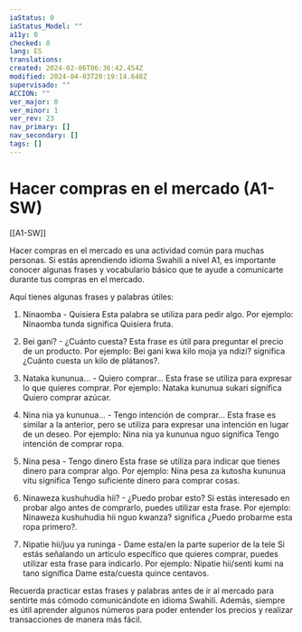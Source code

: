 ```yaml
---
iaStatus: 0
iaStatus_Model: ""
a11y: 0
checked: 0
lang: ES
translations: 
created: 2024-02-06T06:36:42.454Z
modified: 2024-04-03T20:19:14.648Z
supervisado: ""
ACCION: ""
ver_major: 0
ver_minor: 1
ver_rev: 23
nav_primary: []
nav_secondary: []
tags: []
---
```

# Hacer compras en el mercado (A1-SW)

[[A1-SW]]

Hacer compras en el mercado es una actividad común para muchas personas. Si estás aprendiendo idioma Swahili a nivel A1, es importante conocer algunas frases y vocabulario básico que te ayude a comunicarte durante tus compras en el mercado.

Aquí tienes algunas frases y palabras útiles:

1. Ninaomba - Quisiera
   Esta palabra se utiliza para pedir algo. Por ejemplo: Ninaomba tunda significa Quisiera fruta.

2. Bei gani? - ¿Cuánto cuesta?
   Esta frase es útil para preguntar el precio de un producto. Por ejemplo: Bei gani kwa kilo moja ya ndizi? significa ¿Cuánto cuesta un kilo de plátanos?.

3. Nataka kununua... - Quiero comprar...
   Esta frase se utiliza para expresar lo que quieres comprar. Por ejemplo: Nataka kununua sukari significa Quiero comprar azúcar.

4. Nina nia ya kununua... - Tengo intención de comprar...
   Esta frase es similar a la anterior, pero se utiliza para expresar una intención en lugar de un deseo. Por ejemplo: Nina nia ya kununua nguo significa Tengo intención de comprar ropa.

5. Nina pesa - Tengo dinero
   Esta frase se utiliza para indicar que tienes dinero para comprar algo. Por ejemplo: Nina pesa za kutosha kununua vitu significa Tengo suficiente dinero para comprar cosas.

6. Ninaweza kushuhudia hii? - ¿Puedo probar esto?
   Si estás interesado en probar algo antes de comprarlo, puedes utilizar esta frase. Por ejemplo: Ninaweza kushuhudia hii nguo kwanza? significa ¿Puedo probarme esta ropa primero?.

7. Nipatie hii/juu ya runinga - Dame esta/en la parte superior de la tele
   Si estás señalando un artículo específico que quieres comprar, puedes utilizar esta frase para indicarlo. Por ejemplo: Nipatie hii/senti kumi na tano significa Dame esta/cuesta quince centavos.

Recuerda practicar estas frases y palabras antes de ir al mercado para sentirte más cómodo comunicándote en idioma Swahili. Además, siempre es útil aprender algunos números para poder entender los precios y realizar transacciones de manera más fácil.
